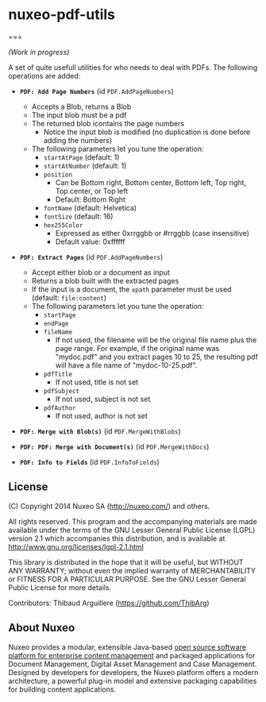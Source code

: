 # nuxeo-pdf-utils
===

_(Work in progress)_

A set of quite usefull utilities for who needs to deal with PDFs. The following operations are added:

* **`PDF: Add Page Numbers`** (id `PDF.AddPageNumbers`)
  * Accepts a Blob, returns a Blob
  * The input blob must be a pdf
  * The returned blob icontains the page numbers
    * Notice the input blob is modified (no duplication is done before adding the numbers)
  * The following parameters let you tune the operation:
    * `startAtPage` (default: 1)
    * `startAtNumber` (default: 1)
    * `position`
      * Can be Bottom right, Bottom center, Bottom left, Top right, Top center, or Top left
      * Default: Bottom Right
    * `fontName` (default: Helvetica)
    * `fontSize` (default: 16)
    * `hex255Color`
      * Expressed as either 0xrrggbb or #rrggbb (case insensitive)
      * Default value: 0xffffff


* **`PDF: Extract Pages`** (id `PDF.AddPageNumbers`)
  * Accept either blob or a document as input
  * Returns a blob built with the extracted pages
  * If the input is a document, the `xpath` parameter must be used (default: `file:content`)
  * The following parameters let you tune the operation:
    * `startPage`
    * `endPage`
    * `fileName`
      * If not used, the filename will be the original file name plus the page range. For example, if the original name was "mydoc.pdf" and you extract pages 10 to 25, the resulting pdf will have a file name of "mydoc-10-25.pdf".
    * `pdfTitle`
      * If not used, title is not set
    * `pdfSubject`
      * If not used, subject is not set
    * `pdfAuthor`
      * If not used, author is not set

* **`PDF: Merge with Blob(s)`** (id `PDF.MergeWithBlobs`)


* **`PDF: PDF: Merge with Document(s)`** (id `PDF.MergeWithDocs`)


* **`PDF: Info to Fields`** (id `PDF.InfoToFields`)


## License
(C) Copyright 2014 Nuxeo SA (http://nuxeo.com/) and others.

All rights reserved. This program and the accompanying materials
are made available under the terms of the GNU Lesser General Public License
(LGPL) version 2.1 which accompanies this distribution, and is available at
http://www.gnu.org/licenses/lgpl-2.1.html

This library is distributed in the hope that it will be useful,
but WITHOUT ANY WARRANTY; without even the implied warranty of
MERCHANTABILITY or FITNESS FOR A PARTICULAR PURPOSE. See the GNU
Lesser General Public License for more details.

Contributors:
Thibaud Arguillere (https://github.com/ThibArg)

## About Nuxeo

Nuxeo provides a modular, extensible Java-based [open source software platform for enterprise content management](http://www.nuxeo.com) and packaged applications for Document Management, Digital Asset Management and Case Management. Designed by developers for developers, the Nuxeo platform offers a modern architecture, a powerful plug-in model and extensive packaging capabilities for building content applications.
